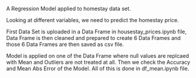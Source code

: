 A Regression Model applied to homestay data set.

Looking at different variables, we need to predict the homestay price.

First Data Set is uploaded in a Data Frame in housestay_prices.ipynb file, Data Frame is then cleaned and prepared to create 6 Data Frames and those 6 Data Frames are then saved as csv file.

Model is applied on one of the Data Frame where null values are replcaed with Mean and Outliers are not treated at all. Then we check the Accuracy and Mean Abs Error of the Model. All of this is done in df_mean.ipynb file.
